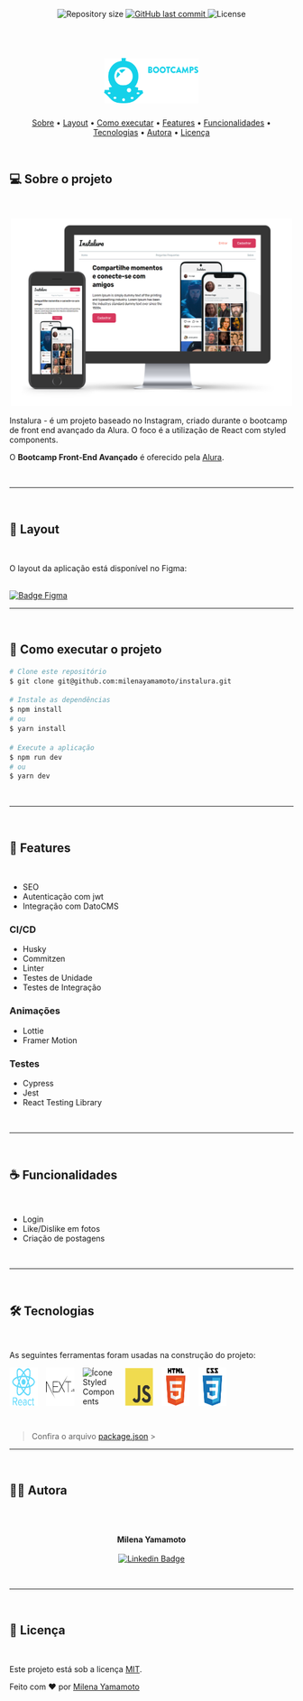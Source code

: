 <p align="center">
  <img alt="Repository size" src="https://img.shields.io/github/repo-size/milenayamamoto/instalura">
  
  <a href="https://github.com/milenayamamoto/instalura/commits">
    <img alt="GitHub last commit" src="https://img.shields.io/github/last-commit/milenayamamoto/instalura">
  </a>
    
   <img alt="License" src="https://img.shields.io/badge/license-MIT-brightgreen">
</p>
 
 <br />
<h1 align="center">
    <a href="https://www.alura.com.br/bootcamp/front-end-avancado/matriculas-abertas">
    <img src="./public/images/bootcamp-alura.svg" alt="Logo" height="80">
  </a>
</h1>

<p align="center">
 <a href="#-sobre-o-projeto">Sobre</a> •
 <a href="#-layout">Layout</a> • 
 <a href="#-como-executar-o-projeto">Como executar</a> • 
 <a href="#-features">Features</a> • 
 <a href="#-features">Funcionalidades</a> • 
 <a href="#-tecnologias">Tecnologias</a> • 
 <a href="#-autora">Autora</a> • 
 <a href="#user-content--licença">Licença</a>
</p>

<br />

## 💻 Sobre o projeto

<br />
<p align="center">
  <img src='./public/images/mockup.png' width='500px' alt='mockup do projeto' />
</p>

Instalura - é um projeto baseado no Instagram, criado durante o bootcamp de front end avançado da Alura. O foco é a utilização de React com styled components.

O **Bootcamp Front-End Avançado** é oferecido pela [Alura](https://www.alura.com.br/bootcamp/front-end-avancado/matriculas-abertas).

 <br />

---

 <br />

## 🎨 Layout

<br />

O layout da aplicação está disponível no Figma:

<br />

<a href="https://www.figma.com/file/Veefm1pjkeTFcJC7BUqHge/Instalura" target="_blank">
<img alt="Badge Figma" src="https://img.shields.io/badge/Acessar%20Layout%20-Figma-%2304D361">
</a>

<br />


---

<br />

## 🚀 Como executar o projeto

```bash
# Clone este repositório
$ git clone git@github.com:milenayamamoto/instalura.git

# Instale as dependências
$ npm install
# ou
$ yarn install

# Execute a aplicação
$ npm run dev
# ou
$ yarn dev

```

<br />

---

 <br />

## 🎉 Features

<br />

- SEO
- Autenticação com jwt
- Integração com DatoCMS

### CI/CD

- Husky
- Commitzen
- Linter
- Testes de Unidade
- Testes de Integração

### Animações

- Lottie
- Framer Motion

### Testes

- Cypress
- Jest
- React Testing Library

<br />

---

 <br />

## ☕ Funcionalidades

<br />

- Login
- Like/Dislike em fotos
- Criação de postagens

<br />

---

<br />

## 🛠 Tecnologias

 <br />

As seguintes ferramentas foram usadas na construção do projeto:
<br />

  <p style="display:flex; gap: 15px;" >
    <img src="https://raw.githubusercontent.com/devicons/devicon/master/icons/react/react-original-wordmark.svg" width="50" alt="Ícone React" title="React" />
    <img src="https://raw.githubusercontent.com/devicons/devicon/master/icons/nextjs/nextjs-original-wordmark.svg" width="50" alt="Ícone NextJS" title="NextJS" />
    <img src="https://raw.githubusercontent.com/styled-components/brand/master/styled-components.png" width="60" alt="Ícone Styled Components" title="Styled Components" />
    <img src="https://raw.githubusercontent.com/devicons/devicon/master/icons/javascript/javascript-original.svg" width="50" alt="Ícone Javascript" title="Javascript" />
    <img src="https://raw.githubusercontent.com/devicons/devicon/master/icons/html5/html5-original-wordmark.svg" width="50" alt="Ícone HTML5" title="HTML5" />
    <img src="https://raw.githubusercontent.com/devicons/devicon/master/icons/css3/css3-original-wordmark.svg" width="50" alt="Ícone CSS3" title="CSS3" />
  </p>
<br />

> Confira o arquivo [package.json](https://github.com/milenayamamoto/instalura/blob/master/package.json) > <br />

---

<br />

## 👩‍💻 Autora

 <br />

  <p align="center">
  <img style="border-radius: 50%" src="https://github.com/milenayamamoto.png" width="100px;" alt=""/>
  <br />
  <b>Milena Yamamoto</b>
  <br />
  <br />
 
  <a href="https://www.linkedin.com/in/milenayamamoto/">
    <img alt="Linkedin Badge" src="https://img.shields.io/badge/-Milena-blue?style=flat-square&logo=Linkedin&logoColor=white&link=https://www.linkedin.com/in/milenayamamoto/">
  </a>

  </p>

  <br />

---

<br />

## 📝 Licença

 <br />

Este projeto está sob a licença [MIT](./LICENSE).

Feito com ❤️ por [Milena Yamamoto](https://www.linkedin.com/in/milenayamamoto/)
